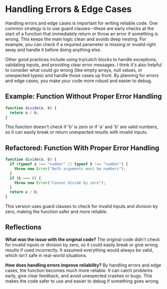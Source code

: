 # Handling Errors & Edge Cases

Handling errors and edge cases is important for writing reliable code. One common strategy is to use guard clauses—these are early checks at the start of a function that immediately return or throw an error if something is wrong. This keeps the main logic clean and avoids deep nesting. For example, you can check if a required parameter is missing or invalid right away and handle it before doing anything else.

Other good practices include using try/catch blocks to handle exceptions, validating inputs, and providing clear error messages. I think it's also helpful to consider what could go wrong (like empty arrays, null values, or unexpected types) and handle those cases up front. By planning for errors and edge cases, you make your code more robust and easier to debug.

## Example: Function Without Proper Error Handling

```js
function divide(a, b) {
  return a / b;
}
```

This function doesn't check if 'b' is zero or if 'a' and 'b' are valid numbers, so it can easily break or return unexpected results with invalid inputs.

## Refactored: Function With Proper Error Handling

```js
function divide(a, b) {
  if (typeof a !== "number" || typeof b !== "number") {
    throw new Error("Both arguments must be numbers");
  }
  if (b === 0) {
    throw new Error("Cannot divide by zero");
  }
  return a / b;
}
```

This version uses guard clauses to check for invalid inputs and division by zero, making the function safer and more reliable.

## Reflections

**What was the issue with the original code?**
The original code didn't check for invalid inputs or division by zero, so it could easily break or give wrong results if used incorrectly. It assumed everything would always be valid, which isn't safe in real-world situations.

**How does handling errors improve reliability?**
By handling errors and edge cases, the function becomes much more reliable. It can catch problems early, give clear feedback, and avoid unexpected crashes or bugs. This makes the code safer to use and easier to debug if something goes wrong.
